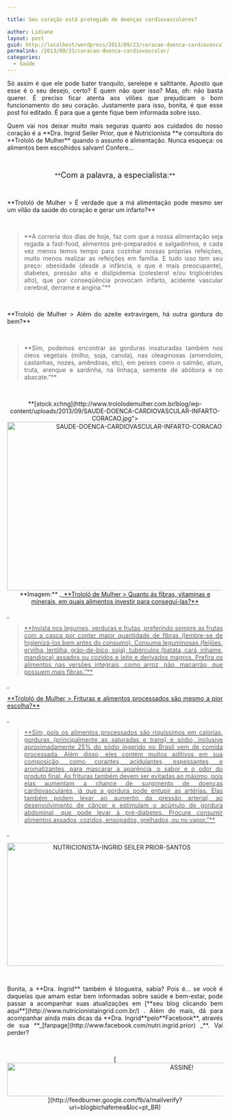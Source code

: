 ```yaml
---

title: Seu coração está protegido de doenças cardiovasculares?

author: Lidiane
layout: post
guid: http://localhost/wordpress/2013/09/23/coracao-doenca-cardiovascular/
permalink: /2013/09/23/coracao-doenca-cardiovascular/
categories:
  - Saúde
---
```

<p style="text-align: justify;">
  Só assim é que ele pode bater tranquilo, serelepe e saltitante. Aposto que esse é o seu desejo, certo? E quem não quer isso? Mas, oh: não basta querer. É preciso ficar atenta aos vilões que prejudicam o bom funcionamento do seu coração. Justamente para isso, bonita, é que esse post foi editado. É para que a gente fique bem informada sobre isso.
</p>

<p style="text-align: justify;" align="justify">
  Quem vai nos deixar muito mais seguras quanto aos cuidados do nosso coração é a **Dra. Ingrid Seiler Prior, que é Nutricionista **e consultora do **Trololó de Mulher** quando o assunto é alimentação. Nunca esqueça: os alimentos bem escolhidos salvam! Confere…
</p>

&nbsp;

<p align="center">
  **<span style="font-size: large;">Com a palavra, a especialista:</span>**
</p>

&nbsp;

<p align="justify">
  **Trololó de Mulher > É verdade que a má alimentação pode mesmo ser um vilão da saúde do coração e gerar um infarto?**
</p>

&nbsp;

> <p align="justify">
>   **A correria dos dias de hoje, faz com que a nossa alimentação seja regada a fast-food, alimentos pré-preparados e salgadinhos, e cada vez menos temos tempo para cozinhar nossas próprias refeições, muito menos realizar as refeições em família. E tudo isso tem seu preço: obesidade (desde a infância, o que é mais preocupante), diabetes, pressão alta e dislipidemia (colesterol e/ou triglicérides alto), que por conseqüência provocam infarto, acidente vascular cerebral, derrame e angina.”**
> </p>

&nbsp;

<p align="justify">
  **Trololó de Mulher > Além do azeite extravirgem, há outra gordura do bem?**
</p>

&nbsp;

> <p align="justify">
>   **Sim, podemos encontrar as gorduras insaturadas também nos óleos vegetais (milho, soja, canola), nas oleaginosas (amendoim, castanhas, nozes, amêndoas, etc), em peixes como o salmão, atum, truta, arenque e sardinha, na linhaça, semente de abóbora e no abacate.”**
> </p>

&nbsp;

<p align="center">
  **[stock.xchng](http://www.trololodemulher.com.br/blog/wp-content/uploads/2013/09/SAUDE-DOENCA-CARDIOVASCULAR-INFARTO-CORACAO.jpg"><img class="alignnone size-full wp-image-9785" src="http://www.trololodemulher.com.br/blog/wp-content/uploads/2013/09/SAUDE-DOENCA-CARDIOVASCULAR-INFARTO-CORACAO.jpg" alt="SAUDE-DOENCA-CARDIOVASCULAR-INFARTO-CORACAO" width="600" height="393" /></a><br /> **Imagem:** _<a href="http://www.sxc.hu/) _**
</p>

&nbsp;

<p align="justify">
  **Trololó de Mulher > Quanto ás fibras, vitaminas e minerais, em quais alimentos investir para conseguí-las?**
</p>

&nbsp;

> <p align="justify">
>   **Invista nos legumes, verduras e frutas, preferindo sempre as frutas com a casca por conter maior quantidade de fibras (lembre-se de higienizá-los bem antes do consumo). Consuma leguminosas (feijões, ervilha, lentilha, grão-de-bico, soja), tubérculos (batata, cará, inhame, mandioca) assados ou cozidos e leite e derivados magros. Prefira os alimentos nas versões integrais, como arroz, pão, macarrão, que possuem mais fibras.”**
> </p>

&nbsp;

<p align="justify">
  **Trololó de Mulher > Frituras e alimentos processados são mesmo a pior escolha?**
</p>

&nbsp;

> <p align="justify">
>   **Sim, pois os alimentos processados são riquíssimos em calorias, gorduras (principalmente as saturadas e trans) e sódio, inclusive aproximadamente 25% do sódio ingerido no Brasil vem de comida processada. Além disso, eles contém muitos aditivos em sua composição, como corantes, acidulantes, espessantes, e aromatizantes, para mascarar a aparência, o sabor e o odor do produto final. As frituras também devem ser evitadas ao máximo, pois elas aumentam a chance de surgimento de doenças cardiovasculares, já que a gordura pode entupir as artérias. Elas também podem levar ao aumento da pressão arterial, ao desenvolvimento de câncer e estimulam o acúmulo de gordura abdominal, que pode levar à pré-diabetes. Procure consumir alimentos assados, cozidos, ensopados, grelhados, ou no vapor.”**
> </p>

&nbsp;

<p align="center">
  <a href="http://www.trololodemulher.com.br/blog/wp-content/uploads/2013/06/NUTRICIONISTA-INGRID-SEILER-PRIOR-SANTOS.png"><img class="alignnone size-full wp-image-9579" src="http://www.trololodemulher.com.br/blog/wp-content/uploads/2013/06/NUTRICIONISTA-INGRID-SEILER-PRIOR-SANTOS.png" alt="NUTRICIONISTA-INGRID SEILER PRIOR-SANTOS" width="520" height="287" /></a>
</p>

&nbsp;

<p align="justify">
  Bonita, a **Dra. Ingrid** também é blogueira, sabia? Pois é… se você é daquelas que amam estar bem informadas sobre saúde e bem-estar, pode passar a acompanhar suas atualizações em [**seu blog clicando bem aqui**](http://www.nutricionistaingrid.com.br/) . Além do mais, dá para acompanhar ainda mais dicas da **Dra. Ingrid**pelo**Facebook**, através de sua **_[fanpage](http://www.facebook.com/nutri.ingrid.prior) _**. Vai perder?
</p>

&nbsp;

<p align="center">
  [<img class="alignnone size-full wp-image-10439" src="http://www.trololodemulher.com.br/blog/wp-content/uploads/2014/09/ASSINE.png" alt="ASSINE!" width="800" height="78" />](http://feedburner.google.com/fb/a/mailverify?uri=blogbichafemea&loc=pt_BR) 
</p>